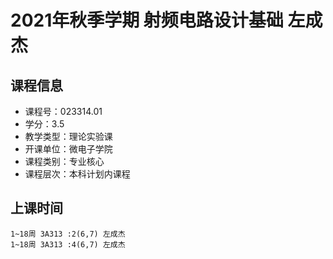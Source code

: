 # 2021年秋季学期 射频电路设计基础 左成杰






## 课程信息

- 课程号：023314.01
- 学分：3.5
- 教学类型：理论实验课
- 开课单位：微电子学院
- 课程类别：专业核心
- 课程层次：本科计划内课程

## 上课时间

```
1~18周 3A313 :2(6,7) 左成杰
1~18周 3A313 :4(6,7) 左成杰
```

